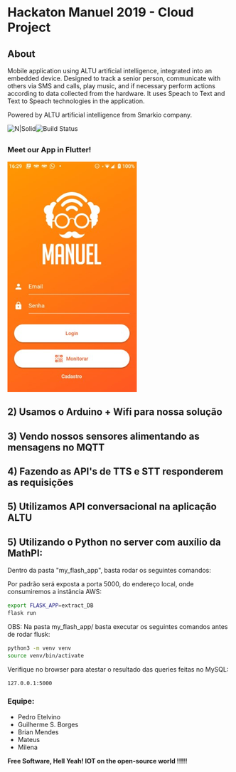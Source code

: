 # Hackaton Manuel 2019 - Cloud Project

## About 

Mobile application using ALTU artificial intelligence, integrated into an embedded device. Designed to track a senior person, communicate with others via SMS and calls, play music, and if necessary perform actions according to data collected from the hardware. It uses Speach to Text and Text to Speach technologies in the application.  
  
Powered by ALTU artificial intelligence from Smarkio company.

![N\|Solid](https://cldup.com/dTxpPi9lDf.thumb.png)![Build Status](https://travis-ci.org/joemccann/dillinger.svg?branch=master)

## 

### Meet our App in Flutter!

![](.gitbook/assets/manuel.jpg)

## 2\) Usamos o Arduino + Wifi para nossa solução

## 3\) Vendo nossos sensores alimentando as mensagens no MQTT

## 4\) Fazendo as API's de TTS e STT responderem as requisições

## 5\) Utilizamos API conversacional na aplicação ALTU

## 5\) Utilizando o Python no server com auxílio da MathPI:

Dentro da pasta "my\_flash\_app", basta rodar os seguintes comandos:

Por padrão será exposta a porta 5000, do endereço local, onde consumiremos a instância AWS:

```bash
export FLASK_APP=extract_DB
flask run
```

OBS: Na pasta my\_flash\_app/ basta executar os seguintes comandos antes de rodar flusk:

```bash
python3 -m venv venv
source venv/bin/activate
```

Verifique no browser para atestar o resultado das queries feitas no MySQL:

```bash
127.0.0.1:5000
```

### Equipe:

* Pedro Etelvino
* Guilherme S. Borges
* Brian Mendes
* Mateus
* Milena

**Free Software, Hell Yeah! IOT on the open-source world !!!!!**

